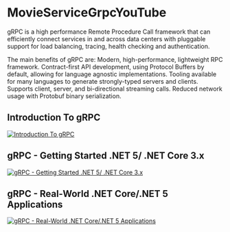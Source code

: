 # MovieServiceGrpcYouTube
gRPC is a high performance Remote Procedure Call framework that can efficiently connect services in and across data centers with pluggable support for load balancing, tracing, health checking and authentication.

The main benefits of gRPC are:
Modern, high-performance, lightweight RPC framework.
Contract-first API development, using Protocol Buffers by default, allowing for language agnostic implementations.
Tooling available for many languages to generate strongly-typed servers and clients.
Supports client, server, and bi-directional streaming calls.
Reduced network usage with Protobuf binary serialization.

## Introduction To gRPC
[![Introduction To gRPC](http://img.youtube.com/vi/Vsw4saPiTPM/0.jpg)](http://www.youtube.com/watch?v=Vsw4saPiTPM "Introduction To gRPC")

## gRPC - Getting Started .NET 5/ .NET Core 3.x
[![gRPC - Getting Started .NET 5/ .NET Core 3.x](http://img.youtube.com/vi/nd8YecX21cc/0.jpg)](http://www.youtube.com/watch?v=nd8YecX21cc "gRPC - Getting Started .NET 5/ .NET Core 3.x")

## gRPC - Real-World .NET Core/.NET 5 Applications
[![gRPC - Real-World .NET Core/.NET 5 Applications](http://img.youtube.com/vi/dVA7DmAd13s/0.jpg)](http://www.youtube.com/watch?v=dVA7DmAd13s "gRPC - Real-World .NET Core/.NET 5 Applications")
